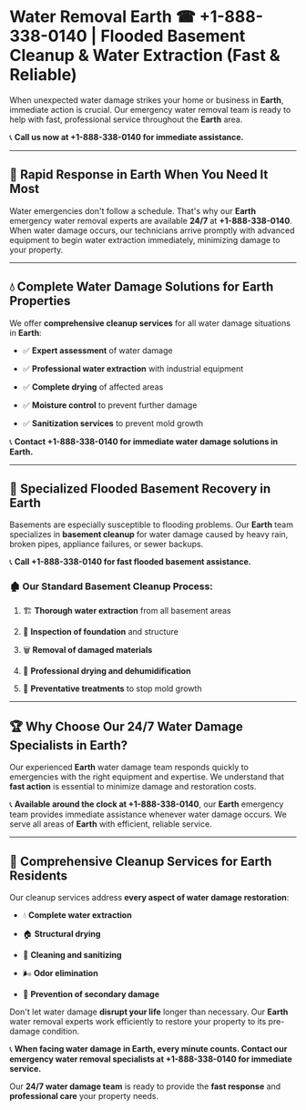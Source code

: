 # Water Removal Earth ☎ +1-888-338-0140 | Flooded Basement Cleanup & Water Extraction (Fast & Reliable)

When unexpected water damage strikes your home or business in **Earth**, immediate action is crucial. Our emergency water removal team is ready to help with fast, professional service throughout the **Earth** area. 

📞 **Call us now at +1-888-338-0140 for immediate assistance.**
---
## 🚀 Rapid Response in Earth When You Need It Most
Water emergencies don't follow a schedule. That's why our **Earth** emergency water removal experts are available **24/7** at **+1-888-338-0140**. When water damage occurs, our technicians arrive promptly with advanced equipment to begin water extraction immediately, minimizing damage to your property.
---
## 💧 Complete Water Damage Solutions for Earth Properties
We offer **comprehensive cleanup services** for all water damage situations in **Earth**:
- ✅ **Expert assessment** of water damage  
- ✅ **Professional water extraction** with industrial equipment  
- ✅ **Complete drying** of affected areas  
- ✅ **Moisture control** to prevent further damage  
- ✅ **Sanitization services** to prevent mold growth  
📞 **Contact +1-888-338-0140 for immediate water damage solutions in Earth.**
---
## 🌊 Specialized Flooded Basement Recovery in Earth
Basements are especially susceptible to flooding problems. Our **Earth** team specializes in **basement cleanup** for water damage caused by heavy rain, broken pipes, appliance failures, or sewer backups. 
📞 **Call +1-888-338-0140 for fast flooded basement assistance.**
### 🏚️ Our Standard Basement Cleanup Process:
1. 🏗️ **Thorough water extraction** from all basement areas  
2. 🔎 **Inspection of foundation** and structure  
3. 🗑️ **Removal of damaged materials**  
4. 💨 **Professional drying and dehumidification**  
5. 🚫 **Preventative treatments** to stop mold growth  
---
## 🏆 Why Choose Our 24/7 Water Damage Specialists in Earth?
Our experienced **Earth** water damage team responds quickly to emergencies with the right equipment and expertise. We understand that **fast action** is essential to minimize damage and restoration costs.
📞 **Available around the clock at +1-888-338-0140**, our **Earth** emergency team provides immediate assistance whenever water damage occurs. We serve all areas of **Earth** with efficient, reliable service.
---
## 🧹 Comprehensive Cleanup Services for Earth Residents
Our cleanup services address **every aspect of water damage restoration**:
- 💧 **Complete water extraction**  
- 🏠 **Structural drying**  
- 🧼 **Cleaning and sanitizing**  
- 🌬️ **Odor elimination**  
- 🚫 **Prevention of secondary damage**  
Don't let water damage **disrupt your life** longer than necessary. Our **Earth** water removal experts work efficiently to restore your property to its pre-damage condition.
📞 **When facing water damage in Earth, every minute counts. Contact our emergency water removal specialists at +1-888-338-0140 for immediate service.**
Our **24/7 water damage team** is ready to provide the **fast response** and **professional care** your property needs.
